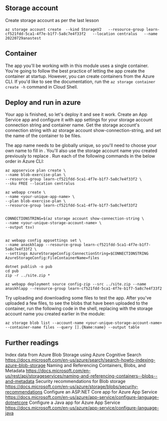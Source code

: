 ## Storage account

Create storage account as per the last lesson
```
az storage account create  --kind StorageV2   --resource-group learn-cf521fdd-5ca1-4f7e-b1f7-5a8c7e4f33f2   --location centralus   --name 20220729anastest
```

## Container
The app you'll be working with in this module uses a single container. You're going to follow the best practice of letting the app create the container at startup. However, you can create containers from the Azure CLI. If you'd like to see the documentation, run the `az storage container create -h` command in Cloud Shell.

## Deploy and run in azure
Your app is finished, so let's deploy it and see it work. Create an App Service app and configure it with app settings for your storage account connection string and container name. Get the storage account's connection string with az storage account show-connection-string, and set the name of the container to be files.

The app name needs to be globally unique, so you'll need to choose your own name to fill in <your-unique-app-name>. You'll also use the storage account name you created previously to replace <your-unique-storage-account-name>. Run each of the following commands in the below order in Azure CLI:
```
az appservice plan create \
--name blob-exercise-plan \
--resource-group learn-cf521fdd-5ca1-4f7e-b1f7-5a8c7e4f33f2 \
--sku FREE --location centralus
```

```
az webapp create \
--name <your-unique-app-name> \
--plan blob-exercise-plan \
--resource-group learn-cf521fdd-5ca1-4f7e-b1f7-5a8c7e4f33f2


```

```
CONNECTIONSTRING=$(az storage account show-connection-string \
--name <your-unique-storage-account-name> \
--output tsv)


```

```
az webapp config appsettings set \
--name anaskhlapp --resource-group learn-cf521fdd-5ca1-4f7e-b1f7-5a8c7e4f33f2 \
--settings AzureStorageConfig:ConnectionString=$CONNECTIONSTRING AzureStorageConfig:FileContainerName=files
```

```
dotnet publish -o pub
cd pub
zip -r ../site.zip *
```

```
az webapp deployment source config-zip --src ../site.zip --name anaskhlapp --resource-group learn-cf521fdd-5ca1-4f7e-b1f7-5a8c7e4f33f2
```


Try uploading and downloading some files to test the app. After you've uploaded a few files, to see the blobs that have been uploaded to the container, run the following code in the shell, replacing <your-unique-storage-account-name> with the storage account name you created earlier in the module:

```
az storage blob list --account-name <your-unique-storage-account-name> --container-name files --query [].{Name:name} --output table

```

## Further readings
Index data from Azure Blob Storage using Azure Cognitive Search https://docs.microsoft.com/en-us/azure/search/search-howto-indexing-azure-blob-storage
Naming and Referencing Containers, Blobs, and Metadata  https://docs.microsoft.com/en-us/rest/api/storageservices/naming-and-referencing-containers--blobs--and-metadata
Security recommendations for Blob storage https://docs.microsoft.com/en-us/azure/storage/blobs/security-recommendations
Configure an ASP.NET Core app for Azure App Service https://docs.microsoft.com/en-us/azure/app-service/configure-language-dotnetcore
Configure a Java app for Azure App Service https://docs.microsoft.com/en-us/azure/app-service/configure-language-java
